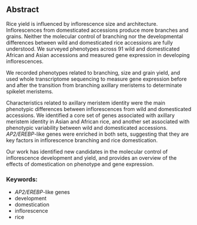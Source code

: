 ## Abstract

Rice yield is influenced by inflorescence size and architecture.
Inflorescences from domesticated accessions produce more branches and grains.
Neither the molecular control of branching nor the developmental differences between wild and domesticated rice accessions are fully understood.
We surveyed phenotypes across 91 wild and domesticated African and Asian accessions and measured gene expression in developing inflorescences.

We recorded phenotypes related to branching, size and grain yield, and used whole transcriptome sequencing to measure gene expression before and after the transition from branching axillary meristems to determinate spikelet meristems.

Characteristics related to axillary meristem identity were the main phenotypic differences between inflorescences from wild and domesticated accessions.
We identified a core set of genes associated with axillary meristem identity in Asian and African rice, and another set associated with phenotypic variability between wild and domesticated accessions.
*AP2/EREBP*-like genes were enriched in both sets, suggesting that they are key factors in inflorescence branching and rice domestication.

Our work has identified new candidates in the molecular control of inflorescence development and yield, and provides an overview of the effects of domestication on phenotype and gene expression.

### Keywords:

- *AP2/EREBP*-like genes
- development
- domestication
- inflorescence
- rice
